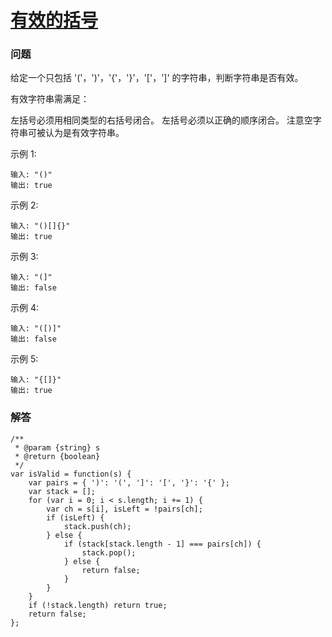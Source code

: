# [有效的括号](https://leetcode-cn.com/problems/valid-parentheses)

### 问题

给定一个只包括 '('，')'，'{'，'}'，'['，']' 的字符串，判断字符串是否有效。

有效字符串需满足：

左括号必须用相同类型的右括号闭合。
左括号必须以正确的顺序闭合。
注意空字符串可被认为是有效字符串。

示例 1:

```
输入: "()"
输出: true
```
示例 2:

```
输入: "()[]{}"
输出: true
```
示例 3:

```
输入: "(]"
输出: false
```
示例 4:

```
输入: "([)]"
输出: false
```
示例 5:

```
输入: "{[]}"
输出: true
```

### 解答

```
/**
 * @param {string} s
 * @return {boolean}
 */
var isValid = function(s) {
    var pairs = { ')': '(', ']': '[', '}': '{' };
    var stack = [];
    for (var i = 0; i < s.length; i += 1) {
        var ch = s[i], isLeft = !pairs[ch];
        if (isLeft) {
            stack.push(ch);
        } else {
            if (stack[stack.length - 1] === pairs[ch]) {
                stack.pop();
            } else {
                return false;
            }
        }
    }
    if (!stack.length) return true;
    return false;
};
```

